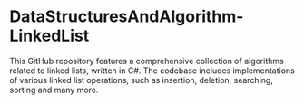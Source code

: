# DataStructuresAndAlgorithm-LinkedList
This GitHub repository features a comprehensive collection of algorithms related to linked lists, written in C#. The codebase includes implementations of various linked list operations, such as insertion, deletion, searching, sorting and many more. 
